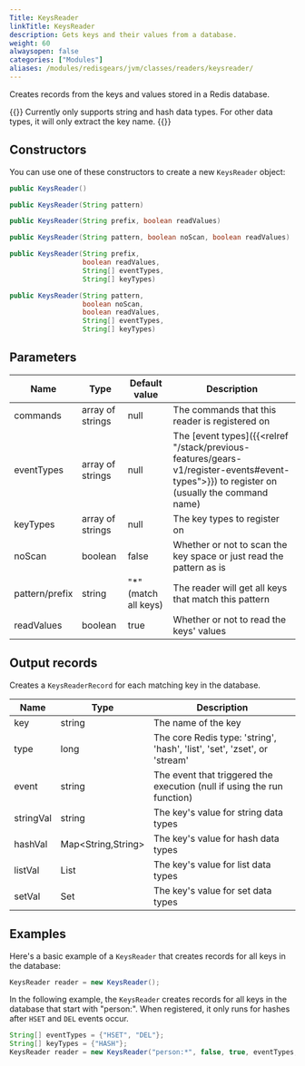 ```yaml
---
Title: KeysReader
linkTitle: KeysReader
description: Gets keys and their values from a database.
weight: 60
alwaysopen: false
categories: ["Modules"]
aliases: /modules/redisgears/jvm/classes/readers/keysreader/
---
```


Creates records from the keys and values stored in a Redis database.

{{<note>}}
 Currently only supports string and hash data types. For other data types, it will only extract the key name.
{{</note>}}

## Constructors

You can use one of these constructors to create a new `KeysReader` object:

```java
public KeysReader()

public KeysReader(String pattern)

public KeysReader(String prefix, boolean readValues)

public KeysReader(String pattern, boolean noScan, boolean readValues)

public KeysReader(String prefix, 
                  boolean readValues, 
                  String[] eventTypes, 
                  String[] keyTypes)

public KeysReader(String pattern, 
                  boolean noScan, 
                  boolean readValues, 
                  String[] eventTypes, 
                  String[] keyTypes)
```

## Parameters

| Name | Type | Default value | Description |
|------|------|---------------|-------------|
| commands | array of strings | null | The commands that this reader is registered on |
| eventTypes | array of strings | null | The [event types]({{<relref "/stack/previous-features/gears-v1/register-events#event-types">}}) to register on (usually the command name) |
| keyTypes | array of strings | null | The key types to register on |
| noScan | boolean | false | Whether or not to scan the key space or just read the pattern as is |
| pattern/prefix | string | "\*" (match all keys) | The reader will get all keys that match this pattern |
| readValues | boolean | true | Whether or not to read the keys' values |


## Output records

Creates a `KeysReaderRecord` for each matching key in the database.

| Name | Type | Description |
|------|------|-------------|
| key | string | The name of the key |
| type | long | The core Redis type: 'string', 'hash', 'list', 'set', 'zset', or 'stream' |
| event | string | The event that triggered the execution (null if using the run function) |
| stringVal | string | The key's value for string data types |
| hashVal | Map<String,String> | The key's value for hash data types |
| listVal | List<String> | The key's value for list data types |
| setVal | Set<String> | The key's value for set data types |

## Examples

Here's a basic example of a `KeysReader` that creates records for all keys in the database:

```java
KeysReader reader = new KeysReader();
```

In the following example, the `KeysReader` creates records for all keys in the database that start with "person:". When registered, it only runs for hashes after `HSET` and `DEL` events occur.

```java
String[] eventTypes = {"HSET", "DEL"};
String[] keyTypes = {"HASH"};
KeysReader reader = new KeysReader("person:*", false, true, eventTypes, keyTypes);
```
